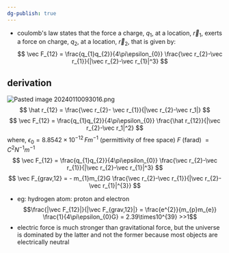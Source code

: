 ```yaml
---
dg-publish: true
---
```

- coulomb's law states that the force a charge, $q_{1}$, at a location, $\vec r_{1}$, exerts a force on charge, $q_{2}$, at a location, $\vec r_{2}$, that is given by: 
$$
\vec F_{12} = \frac{q_{1}q_{2}}{4\pi\epsilon_{0}} \frac{\vec r_{2}-\vec r_{1}}{|\vec r_{2}-\vec r_{1}|^3}
$$
## derivation
![Pasted image 20240110093016.png](/img/user/pics/Pasted%20image%2020240110093016.png)
$$
\hat r_{12} = \frac{\vec r_{2}- \vec r_{1}}{|\vec r_{2}-\vec r_1|}
$$
$$
\vec F_{12} = \frac{q_{1}q_{2}}{4\pi\epsilon_{0}} \frac{\hat r_{12}}{|\vec r_{2}-\vec r_1|^2}
$$
		where, $\epsilon_{0} = 8.8542 \times10^{-12} \, Fm^{-1}$ (permittivity of free space)
			$F$ (farad) $= C^{2}N^{-1}m^{-1}$
$$
\vec F_{12} = \frac{q_{1}q_{2}}{4\pi\epsilon_{0}} \frac{\vec r_{2}-\vec r_{1}}{|\vec r_{2}-\vec r_{1}|^3}
$$
$$
\vec F_{grav,12} = - m_{1}m_{2}G \frac{\vec r_{2}-\vec r_{1}}{|\vec r_{2}-\vec r_{1}|^{3}}
$$
- eg: hydrogen atom: proton and electron
	$$\frac{|\vec F_{12}|}{|\vec F_{grav,12}|} = \frac{e^{2}}{m_{p}m_{e}} \frac{1}{4\pi\epsilon_{0}G} = 2.39\times10^{39} >>1$$
- electric force is much stronger than gravitational force, but the universe is dominated by the latter and not the former because most objects are electrically neutral